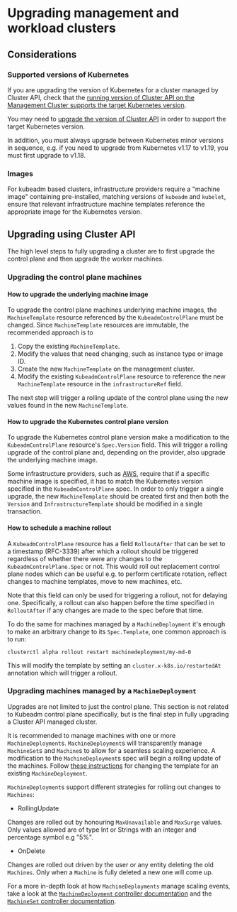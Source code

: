 # Upgrading management and workload clusters

## Considerations

### Supported versions of Kubernetes

If you are upgrading the version of Kubernetes for a cluster managed by Cluster API, check that the [running version of
Cluster API on the Management Cluster supports the target Kubernetes version](../reference/versions.md).

You may need to [upgrade the version of Cluster API](upgrading-cluster-api-versions.md) in order to support the target
Kubernetes version.

In addition, you must always upgrade between Kubernetes minor versions in sequence, e.g. if you need to upgrade from
Kubernetes v1.17 to v1.19, you must first upgrade to v1.18.

### Images

For kubeadm based clusters, infrastructure providers require a "machine image" containing pre-installed, matching
versions of `kubeadm` and `kubelet`, ensure that relevant infrastructure machine templates reference the appropriate
image for the Kubernetes version.

## Upgrading using Cluster API

The high level steps to fully upgrading a cluster are to first upgrade the control plane and then upgrade
the worker machines.

### Upgrading the control plane machines

#### How to upgrade the underlying machine image

To upgrade the control plane machines underlying machine images, the `MachineTemplate` resource referenced by the
`KubeadmControlPlane` must be changed. Since `MachineTemplate` resources are immutable, the recommended approach is to

1. Copy the existing `MachineTemplate`.
2. Modify the values that need changing, such as instance type or image ID.
3. Create the new `MachineTemplate` on the management cluster.
4. Modify the existing `KubeadmControlPlane` resource to reference the new `MachineTemplate` resource in the `infrastructureRef` field.

The next step will trigger a rolling update of the control plane using the new values found in the new `MachineTemplate`.

#### How to upgrade the Kubernetes control plane version

To upgrade the Kubernetes control plane version make a modification to the `KubeadmControlPlane` resource's `Spec.Version` field. This will trigger a rolling upgrade of the control plane and, depending on the provider, also upgrade the underlying machine image.

Some infrastructure providers, such as [AWS](https://github.com/kubernetes-sigs/cluster-api-provider-aws), require
that if a specific machine image is specified, it has to match the Kubernetes version specified in the
`KubeadmControlPlane` spec. In order to only trigger a single upgrade, the new `MachineTemplate` should be created first
and then both the `Version` and `InfrastructureTemplate` should be modified in a single transaction.

#### How to schedule a machine rollout

A `KubeadmControlPlane` resource has a field `RolloutAfter` that can be set to a timestamp
(RFC-3339) after which a rollout should be triggered regardless of whether there were any changes
to the `KubeadmControlPlane.Spec` or not. This would roll out replacement control plane nodes
which can be useful e.g. to perform certificate rotation, reflect changes to machine templates,
move to new machines, etc.

Note that this field can only be used for triggering a rollout, not for delaying one. Specifically,
a rollout can also happen before the time specified in `RolloutAfter` if any changes are made to
the spec before that time.

To do the same for machines managed by a `MachineDeployment` it's enough to make an arbitrary
change to its `Spec.Template`, one common approach is to run:

``` shell
clusterctl alpha rollout restart machinedeployment/my-md-0
```

This will modify the template by setting an `cluster.x-k8s.io/restartedAt` annotation which will
trigger a rollout.

### Upgrading machines managed by a `MachineDeployment`

Upgrades are not limited to just the control plane. This section is not related to Kubeadm control plane specifically,
but is the final step in fully upgrading a Cluster API managed cluster.

It is recommended to manage machines with one or more `MachineDeployment`s. `MachineDeployment`s will
transparently manage `MachineSet`s and `Machine`s to allow for a seamless scaling experience. A modification to the
`MachineDeployment`s spec will begin a rolling update of the machines. Follow
[these instructions](./change-machine-template.md) for changing the
template for an existing `MachineDeployment`.

`MachineDeployment`s support different strategies for rolling out changes to `Machines`:

- RollingUpdate

Changes are rolled out by honouring `MaxUnavailable` and `MaxSurge` values.
Only values allowed are of type Int or Strings with an integer and percentage symbol e.g "5%".

- OnDelete

Changes are rolled out driven by the user or any entity deleting the old `Machines`. Only when a `Machine` is fully deleted a new one will come up.

For a more in-depth look at how `MachineDeployments` manage scaling events, take a look at the [`MachineDeployment`
controller documentation](../developer/architecture/controllers/machine-deployment.md) and the [`MachineSet` controller
documentation](../developer/architecture/controllers/machine-set.md).
